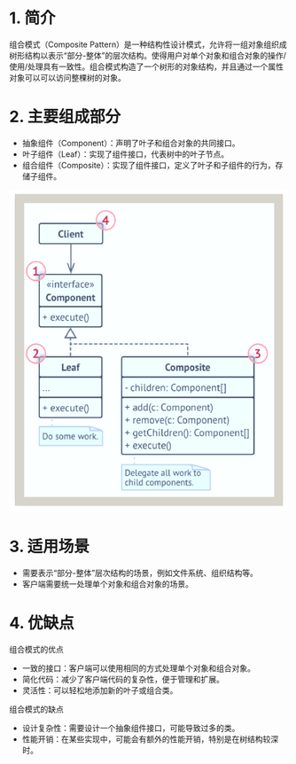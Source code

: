 # 1. 简介     
组合模式（Composite Pattern）是一种结构性设计模式，允许将一组对象组织成树形结构以表示“部分-整体”的层次结构。使得用户对单个对象和组合对象的操作/使用/处理具有一致性。组合模式构造了一个树形的对象结构，并且通过一个属性对象可以可以访问整棵树的对象。        

# 2. 主要组成部分     

- 抽象组件（Component）：声明了叶子和组合对象的共同接口。
- 叶子组件（Leaf）：实现了组件接口，代表树中的叶子节点。
- 组合组件（Composite）：实现了组件接口，定义了叶子和子组件的行为，存储子组件。

![类图](./docs/组合模式类图.png)


# 3. 适用场景
- 需要表示“部分-整体”层次结构的场景，例如文件系统、组织结构等。
- 客户端需要统一处理单个对象和组合对象的场景。

# 4. 优缺点
组合模式的优点  
- 一致的接口：客户端可以使用相同的方式处理单个对象和组合对象。
- 简化代码：减少了客户端代码的复杂性，便于管理和扩展。
- 灵活性：可以轻松地添加新的叶子或组合类。

组合模式的缺点
- 设计复杂性：需要设计一个抽象组件接口，可能导致过多的类。
- 性能开销：在某些实现中，可能会有额外的性能开销，特别是在树结构较深时。

